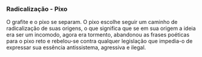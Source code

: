 ### **Radicalização - Pixo**
O grafite e o pixo se separam. O pixo escolhe seguir um caminho de radicalização de suas origens, o que significa que se em sua origem a ideia era ser um incomodo, agora era tormento, abandonou as frases poéticas para o pixo reto e rebelou-se contra qualquer legislação que impedia-o de expressar sua essência antissistema, agressiva e ilegal.